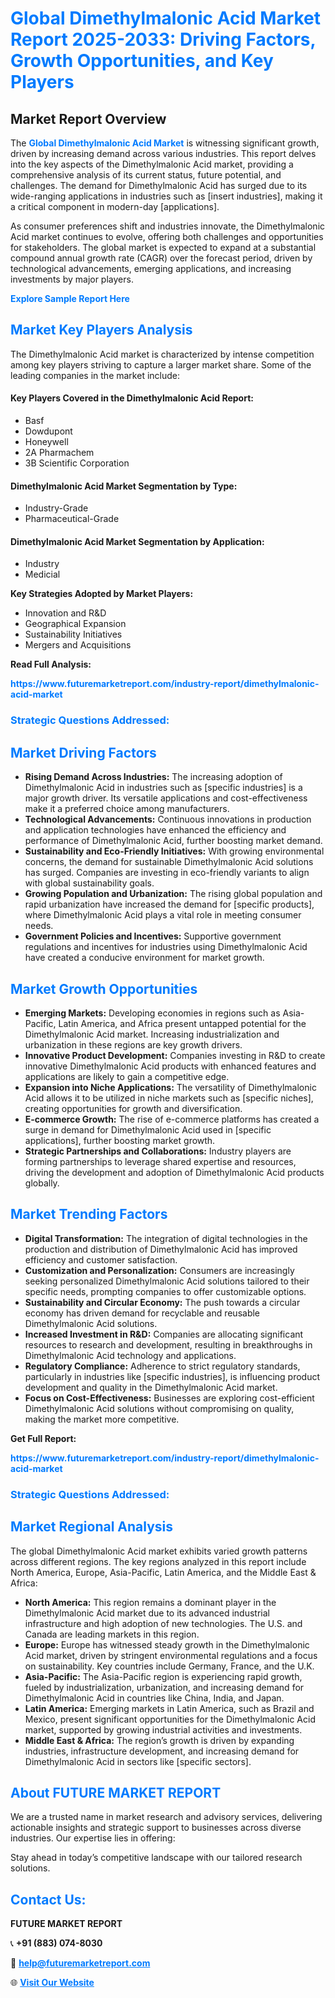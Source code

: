 <h1 style="color: #007BFF;">Global Dimethylmalonic Acid Market Report 2025-2033: Driving Factors, Growth Opportunities, and Key Players</h1>

<section id="overview">
<h2>Market Report Overview</h2>
<p>The <a href="https://www.futuremarketreport.com/industry-report/dimethylmalonic-acid-market" style="color: #007BFF; text-decoration: none;"><strong>Global Dimethylmalonic Acid Market</strong></a> is witnessing significant growth, driven by increasing demand across various industries. This report delves into the key aspects of the Dimethylmalonic Acid market, providing a comprehensive analysis of its current status, future potential, and challenges. The demand for Dimethylmalonic Acid has surged due to its wide-ranging applications in industries such as [insert industries], making it a critical component in modern-day [applications].</p>
<p>As consumer preferences shift and industries innovate, the Dimethylmalonic Acid market continues to evolve, offering both challenges and opportunities for stakeholders. The global market is expected to expand at a substantial compound annual growth rate (CAGR) over the forecast period, driven by technological advancements, emerging applications, and increasing investments by major players.</p>
</section>

<section id="overview">
<p><a href="https://www.futuremarketreport.com/request-sample/reportId=31548" style="color: #007BFF; text-decoration: none;"><strong>Explore Sample Report Here</strong></a></p>
</section>

<section id="key-players">
<h2 style="color: #007BFF;">Market Key Players Analysis</h2>
<p>The Dimethylmalonic Acid market is characterized by intense competition among key players striving to capture a larger market share. Some of the leading companies in the market include:</p>
<h4>Key Players Covered in the Dimethylmalonic Acid Report:</h4>
<ul><li>Basf</li><li>Dowdupont</li><li>Honeywell</li><li>2A Pharmachem</li><li>3B Scientific Corporation</li></ul>
<h4>Dimethylmalonic Acid Market Segmentation by Type:</h4>
<ul><li>Industry-Grade</li><li>Pharmaceutical-Grade</li></ul>

<h4>Dimethylmalonic Acid Market Segmentation by Application:</h4>
<ul><li>Industry</li><li>Medicial</li></ul>
<p><strong>Key Strategies Adopted by Market Players:</strong></p>
<ul>
<li>Innovation and R&D</li>
<li>Geographical Expansion</li>
<li>Sustainability Initiatives</li>
<li>Mergers and Acquisitions</li>
</ul>
</section>

<section>
<p><strong>Read Full Analysis: </strong></p><a href="https://www.futuremarketreport.com/industry-report/dimethylmalonic-acid-market" style="color: #007BFF; text-decoration: none;"><strong>https://www.futuremarketreport.com/industry-report/dimethylmalonic-acid-market</strong></a>
<h3 style="color: #007BFF;">Strategic Questions Addressed:</h3>
</section>

<section id="driving-factors">
<h2 style="color: #007BFF;">Market Driving Factors</h2>
<ul>
<li><strong>Rising Demand Across Industries:</strong> The increasing adoption of Dimethylmalonic Acid in industries such as [specific industries] is a major growth driver. Its versatile applications and cost-effectiveness make it a preferred choice among manufacturers.</li>
<li><strong>Technological Advancements:</strong> Continuous innovations in production and application technologies have enhanced the efficiency and performance of Dimethylmalonic Acid, further boosting market demand.</li>
<li><strong>Sustainability and Eco-Friendly Initiatives:</strong> With growing environmental concerns, the demand for sustainable Dimethylmalonic Acid solutions has surged. Companies are investing in eco-friendly variants to align with global sustainability goals.</li>
<li><strong>Growing Population and Urbanization:</strong> The rising global population and rapid urbanization have increased the demand for [specific products], where Dimethylmalonic Acid plays a vital role in meeting consumer needs.</li>
<li><strong>Government Policies and Incentives:</strong> Supportive government regulations and incentives for industries using Dimethylmalonic Acid have created a conducive environment for market growth.</li>
</ul>
</section>

<section id="growth-opportunities">
<h2 style="color: #007BFF;">Market Growth Opportunities</h2>
<ul>
<li><strong>Emerging Markets:</strong> Developing economies in regions such as Asia-Pacific, Latin America, and Africa present untapped potential for the Dimethylmalonic Acid market. Increasing industrialization and urbanization in these regions are key growth drivers.</li>
<li><strong>Innovative Product Development:</strong> Companies investing in R&D to create innovative Dimethylmalonic Acid products with enhanced features and applications are likely to gain a competitive edge.</li>
<li><strong>Expansion into Niche Applications:</strong> The versatility of Dimethylmalonic Acid allows it to be utilized in niche markets such as [specific niches], creating opportunities for growth and diversification.</li>
<li><strong>E-commerce Growth:</strong> The rise of e-commerce platforms has created a surge in demand for Dimethylmalonic Acid used in [specific applications], further boosting market growth.</li>
<li><strong>Strategic Partnerships and Collaborations:</strong> Industry players are forming partnerships to leverage shared expertise and resources, driving the development and adoption of Dimethylmalonic Acid products globally.</li>
</ul>
</section>

<section id="trending-factors">
<h2 style="color: #007BFF;">Market Trending Factors</h2>
<ul>
<li><strong>Digital Transformation:</strong> The integration of digital technologies in the production and distribution of Dimethylmalonic Acid has improved efficiency and customer satisfaction.</li>
<li><strong>Customization and Personalization:</strong> Consumers are increasingly seeking personalized Dimethylmalonic Acid solutions tailored to their specific needs, prompting companies to offer customizable options.</li>
<li><strong>Sustainability and Circular Economy:</strong> The push towards a circular economy has driven demand for recyclable and reusable Dimethylmalonic Acid solutions.</li>
<li><strong>Increased Investment in R&D:</strong> Companies are allocating significant resources to research and development, resulting in breakthroughs in Dimethylmalonic Acid technology and applications.</li>
<li><strong>Regulatory Compliance:</strong> Adherence to strict regulatory standards, particularly in industries like [specific industries], is influencing product development and quality in the Dimethylmalonic Acid market.</li>
<li><strong>Focus on Cost-Effectiveness:</strong> Businesses are exploring cost-efficient Dimethylmalonic Acid solutions without compromising on quality, making the market more competitive.</li>
</ul>
</section>

<section>
<p><strong>Get Full Report: </strong></p><a href="https://www.futuremarketreport.com/industry-report/dimethylmalonic-acid-market" style="color: #007BFF; text-decoration: none;"><strong>https://www.futuremarketreport.com/industry-report/dimethylmalonic-acid-market</strong></a>
<h3 style="color: #007BFF;">Strategic Questions Addressed:</h3>
</section>


<section id="regional-analysis">
<h2 style="color: #007BFF;">Market Regional Analysis</h2>
<p>The global Dimethylmalonic Acid market exhibits varied growth patterns across different regions. The key regions analyzed in this report include North America, Europe, Asia-Pacific, Latin America, and the Middle East & Africa:</p>
<ul>
<li><strong>North America:</strong> This region remains a dominant player in the Dimethylmalonic Acid market due to its advanced industrial infrastructure and high adoption of new technologies. The U.S. and Canada are leading markets in this region.</li>
<li><strong>Europe:</strong> Europe has witnessed steady growth in the Dimethylmalonic Acid market, driven by stringent environmental regulations and a focus on sustainability. Key countries include Germany, France, and the U.K.</li>
<li><strong>Asia-Pacific:</strong> The Asia-Pacific region is experiencing rapid growth, fueled by industrialization, urbanization, and increasing demand for Dimethylmalonic Acid in countries like China, India, and Japan.</li>
<li><strong>Latin America:</strong> Emerging markets in Latin America, such as Brazil and Mexico, present significant opportunities for the Dimethylmalonic Acid market, supported by growing industrial activities and investments.</li>
<li><strong>Middle East & Africa:</strong> The region’s growth is driven by expanding industries, infrastructure development, and increasing demand for Dimethylmalonic Acid in sectors like [specific sectors].</li>
</ul>
</section>

<footer>
<h2 style="color: #007BFF;">About FUTURE MARKET REPORT</h2>
<p>We are a trusted name in market research and advisory services, delivering actionable insights and strategic support to businesses across diverse industries. Our expertise lies in offering:</p>

<p>Stay ahead in today’s competitive landscape with our tailored research solutions.</p>

<h2 style="color: #007BFF;">Contact Us:</h2>
<p><strong>FUTURE MARKET REPORT</strong></p>
<p>📞 <strong>+91 (883) 074-8030</strong></p>
<p>📧 <strong><a href="mailto:help@futuremarketreport.com" style="color: #007BFF;">help@futuremarketreport.com</a></strong></p>
<p>🌐 <strong><a href="https://www.futuremarketreport.com/" style="color: #007BFF;">Visit Our Website</a></strong></p>
</footer>